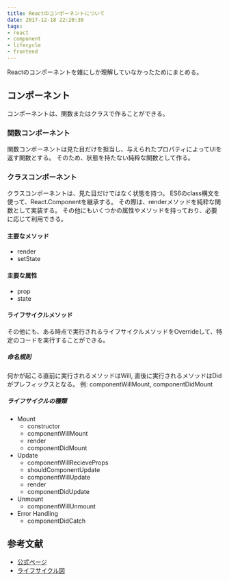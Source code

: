 ```yaml
---
title: Reactのコンポーネントについて
date: 2017-12-18 22:20:30
tags:
- react
- component
- lifecycle
- frontend
---
```

Reactのコンポーネントを雑にしか理解していなかったためにまとめる。

## コンポーネント
コンポーネントは、関数またはクラスで作ることができる。

### 関数コンポーネント
関数コンポーネントは見た目だけを担当し、与えられたプロパティによってUIを返す関数とする。
そのため、状態を持たない純粋な関数として作る。

### クラスコンポーネント
クラスコンポーネントは、見た目だけではなく状態を持つ。
ES6のclass構文を使って、React.Componentを継承する。
その際は、renderメソッドを純粋な関数として実装する。
その他にもいくつかの属性やメソッドを持っており、必要に応じて利用できる。

#### 主要なメソッド
- render
- setState

#### 主要な属性
- prop
- state

#### ライフサイクルメソッド
その他にも、ある時点で実行されるライフサイクルメソッドをOverrideして、特定のコードを実行することができる。

##### 命名規則
何かが起こる直前に実行されるメソッドはWill, 直後に実行されるメソッドはDidがプレフィックスとなる。
例: componentWillMount, componentDidMount

##### ライフサイクルの種類
- Mount
  - constructor
  - componentWillMount
  - render
  - componentDidMount
- Update
  - componentWillRecieveProps
  - shouldComponentUpdate
  - componentWillUpdate
  - render
  - componentDidUpdate
- Unmount
  - componentWillUnmount
- Error Handling
  - componentDidCatch

## 参考文献
- [公式ページ](https://reactjs.org/docs/react-component.html)
- [ライフサイクル図](https://qiita.com/kawachi/items/092bfc281f88e3a6e456)